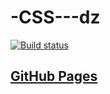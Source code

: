 # -CSS---dz
[![Build status](https://ci.appveyor.com/api/projects/status/y7b0r0ed5ejklcv6?svg=true)](https://ci.appveyor.com/project/pvova21/css-dz)
## [GitHub Pages](https://pvova21.github.io/-CSS---dz/)